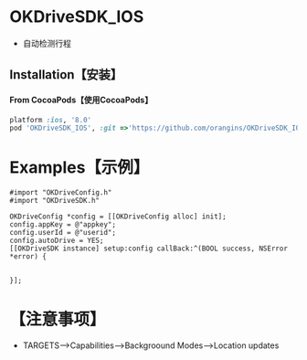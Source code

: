 OKDriveSDK_IOS
===
- 自动检测行程

## <a id="Installation"></a> Installation【安装】

#### From CocoaPods【使用CocoaPods】

```ruby
platform :ios, '8.0'
pod 'OKDriveSDK_IOS', :git =>'https://github.com/orangins/OKDriveSDK_IOS.git'
```

# <a id="Examples"></a> Examples【示例】
```objc
#import "OKDriveConfig.h"
#import "OKDriveSDK.h"

OKDriveConfig *config = [[OKDriveConfig alloc] init];
config.appKey = @"appkey";
config.userId = @"userid";
config.autoDrive = YES;
[[OKDriveSDK instance] setup:config callBack:^(BOOL success, NSError *error) {
    
    
}];
```
# <a id="Examples"></a>【注意事项】
- TARGETS-->Capabilities-->Backgroound Modes-->Location updates
